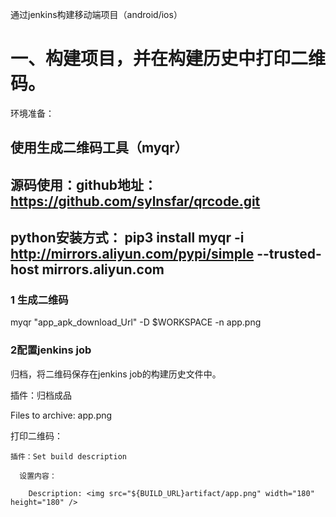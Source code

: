 通过jenkins构建移动端项目（android/ios）

# 一、构建项目，并在构建历史中打印二维码。
环境准备：
## 使用生成二维码工具（myqr）

## 源码使用：github地址：https://github.com/sylnsfar/qrcode.git

## python安装方式： pip3 install myqr -i http://mirrors.aliyun.com/pypi/simple --trusted-host mirrors.aliyun.com 

###  1 生成二维码

myqr "app_apk_download_Url" -D $WORKSPACE -n app.png

### 2配置jenkins job

归档，将二维码保存在jenkins job的构建历史文件中。

插件：归档成品

  Files to archive: app.png
  
 
打印二维码：

    插件：Set build description
    
      设置内容：
      
        Description: <img src="${BUILD_URL}artifact/app.png" width="180" height="180" />
